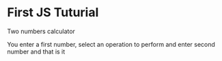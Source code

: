 # First JS Tuturial

Two numbers calculator

You enter a first number, select an operation to perform and enter second number and that is it
